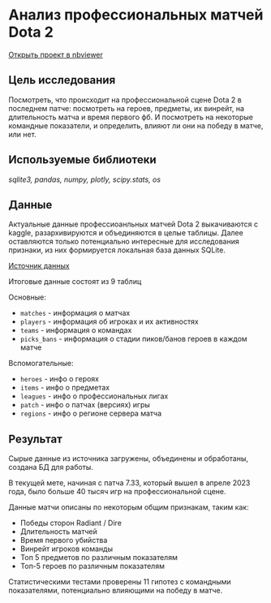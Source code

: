 # Анализ профессиональных матчей Dota 2

[Открыть проект в nbviewer](https://nbviewer.org/github/barudenko/projects/blob/main/dota_2_pro_matches_research/dota_2.ipynb)

## Цель исследования

Посмотреть, что происходит на профессиональной сцене Dota 2 в последнем патче: посмотреть на героев, предметы, их винрейт, на длительность матча и время первого фб. И посмотреть на некоторые командные показатели, и определить, влияют ли они на победу в матче, или нет.

## Используемые библиотеки
*sqlite3, pandas, numpy, plotly, scipy.stats, os*

## Данные

Актуальные данные профессиоанльных матчей Dota 2 выкачиваются с kaggle, разархивируются и объединяются в целые таблицы. Далее оставляются только потенциально интересные для исследования признаки, из них формируется локальная база данных SQLite. 

[Источник данных](https://www.kaggle.com/datasets/bwandowando/dota-2-pro-league-matches-2023/data)

Итоговые данные состоят из 9 таблиц  

Основные:
- `matches` - информация о матчах
- `players` - информация об игроках и их активностях
- `teams` - информация о командах
- `picks_bans` - информация о стадии пиков/банов героев в каждом матче

Вспомогательные:
- `heroes` - инфо о героях
- `items` - инфо о предметах
- `leagues` - инфо о профессиональных лигах
- `patch` - инфо о патчах (версиях) игры
- `regions` - инфо о регионе сервера матча

## Результат

Сырые данные из источника загружены, объединены и обработаны, создана БД для работы.

В текущей мете, начиная с патча 7.33, который вышел в апреле 2023 года, было больше 40 тысяч игр на профессиональной сцене.

Данные матчи описаны по некоторым общим признакам, таким как:
- Победы сторон Radiant / Dire
- Длительность матчей
- Время первого убийства
- Винрейт игроков команды
- Топ 5 предметов по различным показателям
- Топ-5 героев по различным показателям

Статистическими тестами проверены 11 гипотез с командными показателями, потенциально влияющими на победу в матче.
